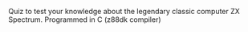 Quiz to test your knowledge about the legendary classic computer ZX Spectrum.
Programmed in C (z88dk  compiler)